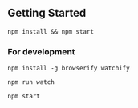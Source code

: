 ## Getting Started

```
npm install && npm start
```

### For development
```
npm install -g browserify watchify
```

```
npm run watch
```

```
npm start
```
